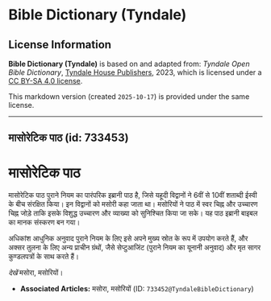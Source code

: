 # Bible Dictionary (Tyndale)

## License Information

**Bible Dictionary (Tyndale)** is based on and adapted from: _Tyndale Open Bible Dictionary_, [Tyndale House Publishers](https://tyndaleopenresources.com/), 2023, which is licensed under a [CC BY-SA 4.0 license](https://creativecommons.org/licenses/by-sa/4.0/legalcode.en).

This markdown version (created `2025-10-17`) is provided under the same license.



--------------------------------

## मासोरेटिक पाठ (id: 733453)

मासोरेटिक पाठ
=============

मासोरेटिक पाठ पुराने नियम का पारंपरिक इब्रानी पाठ है, जिसे यहूदी विद्वानों ने 6वीं से 10वीं शताब्दी ईस्वी के बीच संरक्षित किया। इन विद्वानों को मसोरी कहा जाता था। मसोरियों ने पाठ में स्वर चिह्न और उच्चारण चिह्न जोड़े ताकि इसके विशुद्ध उच्चारण और व्याख्या को सुनिश्चित किया जा सके। यह पाठ इब्रानी बाइबल का मानक संस्करण बन गया।

अधिकांश आधुनिक अनुवाद पुराने नियम के लिए इसे अपने मुख्य स्रोत के रूप में उपयोग करते हैं, और अक्सर तुलना के लिए अन्य प्राचीन ग्रंथों, जैसे सेप्टुआजिंट (पुराने नियम का यूनानी अनुवाद) और मृत सागर कुण्डलपत्रों के साथ करते हैं।

*देखें* मसोरा, मसोरियों।

* **Associated Articles:** मसोरा, मसोरियों (ID: `733452@TyndaleBibleDictionary`)

